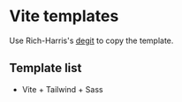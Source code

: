 # Vite templates
Use Rich-Harris's [degit](https://github.com/Rich-Harris/degit) to copy the template.
## Template list
- Vite + Tailwind + Sass
